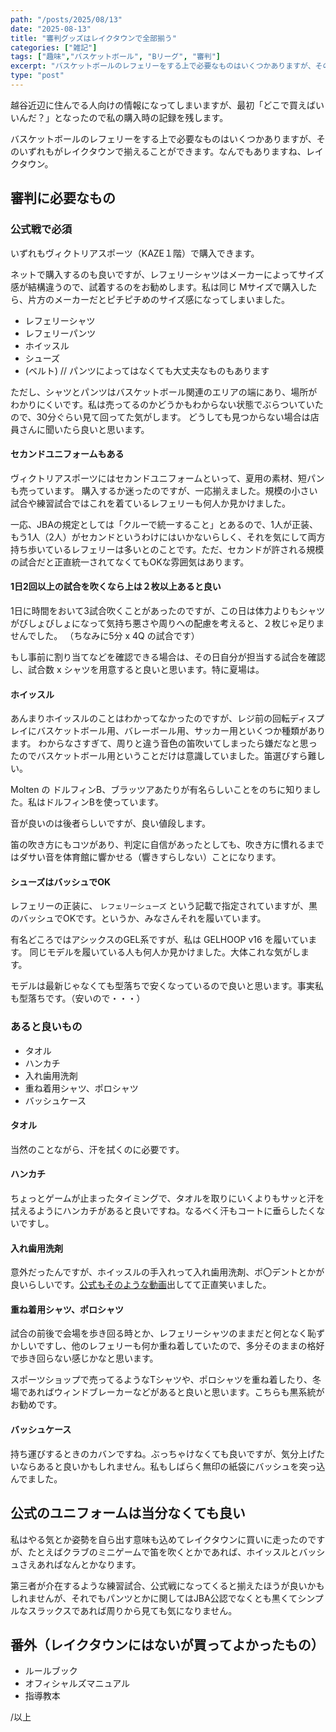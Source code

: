 ```yaml
---
path: "/posts/2025/08/13"
date: "2025-08-13"
title: "審判グッズはレイクタウンで全部揃う"
categories: ["雑記"]
tags: ["趣味","バスケットボール", "Bリーグ", "審判"]
excerpt: "バスケットボールのレフェリーをする上で必要なものはいくつかありますが、そのいずれもがレイクタウンで揃えることができます。なんでもありますね、レイクタウン。"
type: "post"
---
```


越谷近辺に住んでる人向けの情報になってしまいますが、最初「どこで買えばいいんだ？」となったので私の購入時の記録を残します。

バスケットボールのレフェリーをする上で必要なものはいくつかありますが、そのいずれもがレイクタウンで揃えることができます。なんでもありますね、レイクタウン。

## 審判に必要なもの

### 公式戦で必須

いずれもヴィクトリアスポーツ（KAZE１階）で購入できます。

ネットで購入するのも良いですが、レフェリーシャツはメーカーによってサイズ感が結構違うので、試着するのをお勧めします。私は同じ Mサイズで購入したら、片方のメーカーだとピチピチめのサイズ感になってしまいました。

- レフェリーシャツ
- レフェリーパンツ
- ホイッスル
- シューズ
- (ベルト) // パンツによってはなくても大丈夫なものもあります

ただし、シャツとパンツはバスケットボール関連のエリアの端にあり、場所がわかりにくいです。私は売ってるのかどうかもわからない状態でぶらついていたので、30分ぐらい見て回ってた気がします。
どうしても見つからない場合は店員さんに聞いたら良いと思います。

#### <span class="marker-important">セカンドユニフォームもある</span>

ヴィクトリアスポーツにはセカンドユニフォームといって、夏用の素材、短パンも売っています。
購入するか迷ったのですが、一応揃えました。規模の小さい試合や練習試合ではこれを着ているレフェリーも何人か見かけました。

一応、JBAの規定としては「クルーで統一すること」とあるので、1人が正装、もう1人（2人）がセカンドというわけにはいかないらしく、それを気にして両方持ち歩いているレフェリーは多いとのことです。ただ、セカンドが許される規模の試合だと正直統一されてなくてもOKな雰囲気はあります。

#### 1日2回以上の試合を吹くなら上は２枚以上あると良い

1日に時間をおいて3試合吹くことがあったのですが、この日は体力よりもシャツがびしょびしょになって気持ち悪さや周りへの配慮を考えると、２枚じゃ足りませんでした。
（ちなみに5分 x 4Q の試合です）

もし事前に割り当てなどを確認できる場合は、その日自分が担当する試合を確認し、試合数 x シャツを用意すると良いと思います。特に夏場は。

#### <span class="marker-important">ホイッスル</span>

あんまりホイッスルのことはわかってなかったのですが、レジ前の回転ディスプレイにバスケットボール用、バレーボール用、サッカー用といくつか種類があります。
わからなさすぎて、周りと違う音色の笛吹いてしまったら嫌だなと思ったのでバスケットボール用ということだけは意識していました。笛選びすら難しい。

Molten の ドルフィンB、ブラッツアあたりが有名らしいことをのちに知りました。私はドルフィンBを使っています。

音が良いのは後者らしいですが、良い値段します。

笛の吹き方にもコツがあり、判定に自信があったとしても、吹き方に慣れるまではダサい音を体育館に響かせる（響きすらしない）ことになります。

#### <span class="marker-important">シューズはバッシュでOK</span>

レフェリーの正装に、 `レフェリーシューズ` という記載で指定されていますが、黒のバッシュでOKです。というか、みなさんそれを履いています。

有名どころではアシックスのGEL系ですが、私は GELHOOP v16 を履いています。
同じモデルを履いている人も何人か見かけました。大体これな気がします。

モデルは最新じゃなくても型落ちで安くなっているので良いと思います。事実私も型落ちです。（安いので・・・）


### あると良いもの

- タオル
- ハンカチ
- 入れ歯用洗剤
- 重ね着用シャツ、ポロシャツ
- バッシュケース

#### <span class="marker-important">タオル</span>

当然のことながら、汗を拭くのに必要です。

#### <span class="marker-important">ハンカチ</span>

ちょっとゲームが止まったタイミングで、タオルを取りにいくよりもサッと汗を拭えるようにハンカチがあると良いですね。なるべく汗もコートに垂らしたくないですし。

#### <span class="marker-important">入れ歯用洗剤</span>

意外だったんですが、ホイッスルの手入れって入れ歯用洗剤、ポ〇デントとかが良いらしいです。[公式もそのような動画](https://www.youtube.com/watch?v=2BlgjGQ7gl8)出してて正直笑いました。

#### <span class="marker-important">重ね着用シャツ、ポロシャツ</span>

試合の前後で会場を歩き回る時とか、レフェリーシャツのままだと何となく恥ずかしいですし、他のレフェリーも何か重ね着していたので、多分そのままの格好で歩き回らない感じかなと思います。

スポーツショップで売ってるようなTシャツや、ポロシャツを重ね着したり、冬場であればウィンドブレーカーなどがあると良いと思います。こちらも黒系統がお勧めです。

#### <span class="marker-important">バッシュケース</span>

持ち運びするときのカバンですね。ぶっちゃけなくても良いですが、気分上げたいならあると良いかもしれません。私もしばらく無印の紙袋にバッシュを突っ込んでました。


## 公式のユニフォームは当分なくても良い

私はやる気とか姿勢を自ら出す意味も込めてレイクタウンに買いに走ったのですが、たとえばクラブのミニゲームで笛を吹くとかであれば、ホイッスルとバッシュさえあればなんとかなります。

第三者が介在するような練習試合、公式戦になってくると揃えたほうが良いかもしれませんが、それでもパンツとかに関してはJBA公認でなくとも黒くてシンプルなスラックスであれば周りから見ても気になりません。

## 番外（レイクタウンにはないが買ってよかったもの）

- ルールブック
- オフィシャルズマニュアル
- 指導教本

/以上







